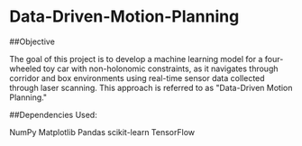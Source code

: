 # Data-Driven-Motion-Planning

##Objective

The goal of this project is to develop a machine learning model for a four-wheeled toy car with non-holonomic constraints, as it navigates through corridor and box environments using real-time sensor data collected through laser scanning. This approach is referred to as "Data-Driven Motion Planning."

##Dependencies Used:
  
  NumPy
  Matplotlib
  Pandas
  scikit-learn
  TensorFlow
  


